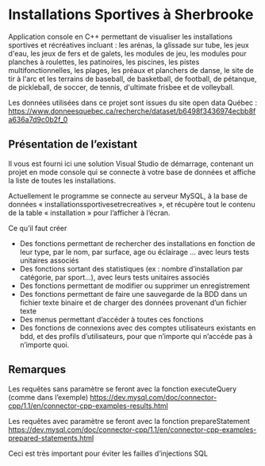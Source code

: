 # Installations Sportives à Sherbrooke

Application console en C++ permettant de visualiser les installations sportives et récréatives incluant : les arénas, la glissade sur tube, les jeux d'eau, les jeux de fers et de galets, les modules de jeu, les modules pour planches à roulettes, les patinoires, les piscines, les pistes multifonctionnelles, les plages, les préaux et planchers de danse, le site de tir à l'arc et les terrains de baseball, de basketball, de football, de pétanque, de pickleball, de soccer, de tennis, d'ultimate frisbee et de volleyball. 

Les données utilisées dans ce projet sont issues du site open data Québec : https://www.donneesquebec.ca/recherche/dataset/b6498f3436974ecbb8fa636a7d9c0b2f_0 


## Présentation de l’existant
Il vous est fourni ici une solution Visual Studio de démarrage, contenant un projet en mode console qui se connecte à votre base de données et affiche la liste de toutes les installations. 
 
Actuellement le programme se connecte au serveur MySQL, à la base de données « installationssportivesetrecreatives », et récupère tout le contenu de la table « installation » pour l’afficher à l’écran.

Ce qu’il faut créer

-	Des fonctions permettant de rechercher des installations en fonction de leur type, par le nom, par surface, age ou éclairage … avec leurs tests unitaires associés
-	Des fonctions sortant des statistiques (ex : nombre d’installation par catégorie, par sport…), avec leurs tests unitaires associés
-	Des fonctions permettant de modifier ou supprimer un enregistrement
-	Des fonctions permettant de faire une sauvegarde de la BDD dans un fichier texte binaire et de charger des données provenant d’un fichier texte
-	Des menus permettant d’accéder à toutes ces fonctions
-	Des fonctions de connexions avec des comptes utilisateurs existants en bdd, et des profils d’utilisateurs, pour que n’importe qui n’accéde pas à n’importe quoi.
  
## Remarques
Les requêtes sans paramètre se feront avec la fonction executeQuery (comme dans l’exemple)
https://dev.mysql.com/doc/connector-cpp/1.1/en/connector-cpp-examples-results.html

Les requêtes avec paramètre se feront avec la fonction prepareStatement
https://dev.mysql.com/doc/connector-cpp/1.1/en/connector-cpp-examples-prepared-statements.html

Ceci est très important pour éviter les failles d’injections SQL


